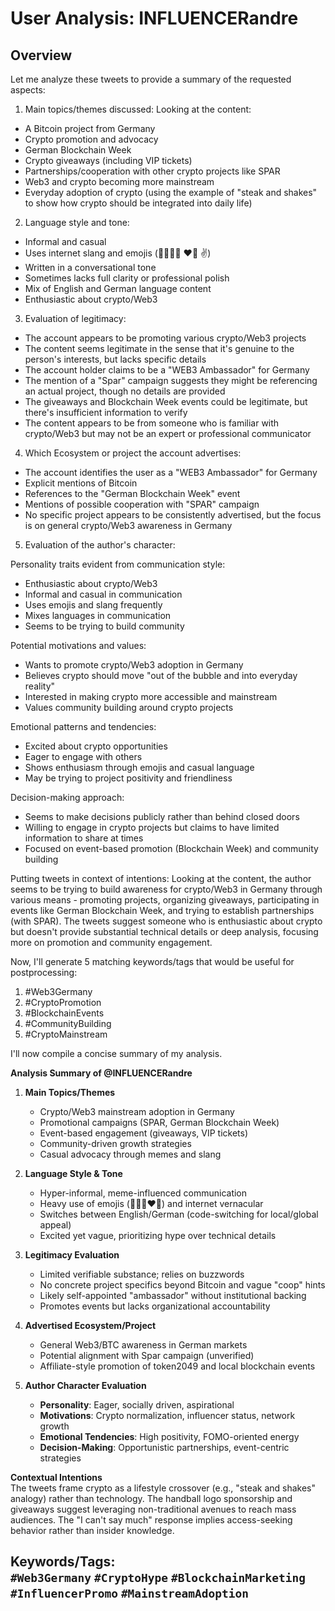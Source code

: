 # User Analysis: INFLUENCERandre

## Overview

<think>
Let me analyze these tweets to provide a summary of the requested aspects:

1. Main topics/themes discussed:
Looking at the content:
- A Bitcoin project from Germany
- Crypto promotion and advocacy
- German Blockchain Week
- Crypto giveaways (including VIP tickets)
- Partnerships/cooperation with other crypto projects like SPAR
- Web3 and crypto becoming more mainstream
- Everyday adoption of crypto (using the example of "steak and shakes" to show how crypto should be integrated into daily life)

2. Language style and tone:
- Informal and casual
- Uses internet slang and emojis (🙏👊🙃👋 ❤️🫶 ✌️)
- Written in a conversational tone
- Sometimes lacks full clarity or professional polish
- Mix of English and German language content
- Enthusiastic about crypto/Web3

3. Evaluation of legitimacy:
- The account appears to be promoting various crypto/Web3 projects
- The content seems legitimate in the sense that it's genuine to the person's interests, but lacks specific details
- The account holder claims to be a "WEB3 Ambassador" for Germany
- The mention of a "Spar" campaign suggests they might be referencing an actual project, though no details are provided
- The giveaways and Blockchain Week events could be legitimate, but there's insufficient information to verify
- The content appears to be from someone who is familiar with crypto/Web3 but may not be an expert or professional communicator

4. Which Ecosystem or project the account advertises:
- The account identifies the user as a "WEB3 Ambassador" for Germany
- Explicit mentions of Bitcoin
- References to the "German Blockchain Week" event
- Mentions of possible cooperation with "SPAR" campaign
- No specific project appears to be consistently advertised, but the focus is on general crypto/Web3 awareness in Germany

5. Evaluation of the author's character:

Personality traits evident from communication style:
- Enthusiastic about crypto/Web3
- Informal and casual in communication
- Uses emojis and slang frequently
- Mixes languages in communication
- Seems to be trying to build community

Potential motivations and values:
- Wants to promote crypto/Web3 adoption in Germany
- Believes crypto should move "out of the bubble and into everyday reality"
- Interested in making crypto more accessible and mainstream
- Values community building around crypto projects

Emotional patterns and tendencies:
- Excited about crypto opportunities
- Eager to engage with others
- Shows enthusiasm through emojis and casual language
- May be trying to project positivity and friendliness

Decision-making approach:
- Seems to make decisions publicly rather than behind closed doors
- Willing to engage in crypto projects but claims to have limited information to share at times
- Focused on event-based promotion (Blockchain Week) and community building

Putting tweets in context of intentions:
Looking at the content, the author seems to be trying to build awareness for crypto/Web3 in Germany through various means - promoting projects, organizing giveaways, participating in events like German Blockchain Week, and trying to establish partnerships (with SPAR). The tweets suggest someone who is enthusiastic about crypto but doesn't provide substantial technical details or deep analysis, focusing more on promotion and community engagement.

Now, I'll generate 5 matching keywords/tags that would be useful for postprocessing:
1. #Web3Germany
2. #CryptoPromotion
3. #BlockchainEvents
4. #CommunityBuilding
5. #CryptoMainstream

I'll now compile a concise summary of my analysis.
</think>

**Analysis Summary of @INFLUENCERandre**

1. **Main Topics/Themes**  
   - Crypto/Web3 mainstream adoption in Germany  
   - Promotional campaigns (SPAR, German Blockchain Week)  
   - Event-based engagement (giveaways, VIP tickets)  
   - Community-driven growth strategies  
   - Casual advocacy through memes and slang  

2. **Language Style & Tone**  
   - Hyper-informal, meme-influenced communication  
   - Heavy use of emojis (🙏👊🙃❤️🫶) and internet vernacular  
   - Switches between English/German (code-switching for local/global appeal)  
   - Excited yet vague, prioritizing hype over technical details  

3. **Legitimacy Evaluation**  
   - Limited verifiable substance; relies on buzzwords  
   - No concrete project specifics beyond Bitcoin and vague "coop" hints  
   - Likely self-appointed "ambassador" without institutional backing  
   - Promotes events but lacks organizational accountability  

4. **Advertised Ecosystem/Project**  
   - General Web3/BTC awareness in German markets  
   - Potential alignment with Spar campaign (unverified)  
   - Affiliate-style promotion of token2049 and local blockchain events  

5. **Author Character Evaluation**  
   - **Personality**: Eager, socially driven, aspirational  
   - **Motivations**: Crypto normalization, influencer status, network growth  
   - **Emotional Tendencies**: High positivity, FOMO-oriented energy  
   - **Decision-Making**: Opportunistic partnerships, event-centric strategies  

**Contextual Intentions**  
The tweets frame crypto as a lifestyle crossover (e.g., "steak and shakes" analogy) rather than technology. The handball logo sponsorship and giveaways suggest leveraging non-traditional avenues to reach mass audiences. The "I can't say much" response implies access-seeking behavior rather than insider knowledge.  

**Keywords/Tags**:  
`#Web3Germany` `#CryptoHype` `#BlockchainMarketing` `#InfluencerPromo` `#MainstreamAdoption`
---
